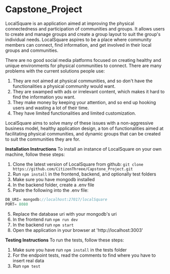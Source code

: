 # Capstone_Project
LocalSquare is an application aimed at improving the physical connectedness and participation of communities and groups. It allows users to create and manage groups and create a group layout to suit the group's individual needs. LocalSquare aspires to be a place where community members can connect, find information, and get involved in their local groups and communities.

There are no good social media platforms focused on creating healthy and unique environments for physical communities to connect. There are many problems with the current solutions people use:
1. They are not aimed at physical communities, and so don't have the functionalities a physical community would want.
2. They are swamped with ads or irrelevant content, which makes it hard to find the information you want.
3. They make money by keeping your attention, and so end up hooking users and wasting a lot of their time.
4. They have limited functionalities and limited customization.

LocalSquare aims to solve many of these issues with a non-aggressive business model, healthy application design, a ton of functionalities aimed at facilitating physical communities, and dynamic groups that can be created to suit the communities they are for.

**Installation Instructions**
To install an instance of LocalSquare on your own machine, follow these steps:
1. Clone the latest version of LocalSquare from github: `git clone https://github.com/CitizenThreee/Capstone_Project.git`
2. Run `npm install` in the frontend, backend, and optionally test folders
3. Make sure you have mongodb installed
4. In the backend folder, create a .env file
5. Paste the following into the .env file:
```javascript
DB_URI= mongodb://localhost:27017/localSquare
PORT= 8080
```
5. Replace the database uri with your mongodb's uri
6. In the frontend run `npm run dev`
7. In the backend run `npm start`
8. Open the application in your browser at 'http://localhost:3003'

**Testing Instructions**
To run the tests, follow these steps:
1. Make sure you have run `npm install` in the tests folder
2. For the endpoint tests, read the comments to find where you have to insert real data
3. Run `npm test`

